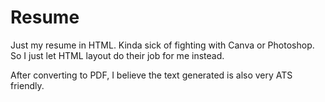 # Resume

Just my resume in HTML. Kinda sick of fighting with Canva or Photoshop. So I just let HTML layout do their job for me instead.

After converting to PDF, I believe the text generated is also very ATS friendly.
